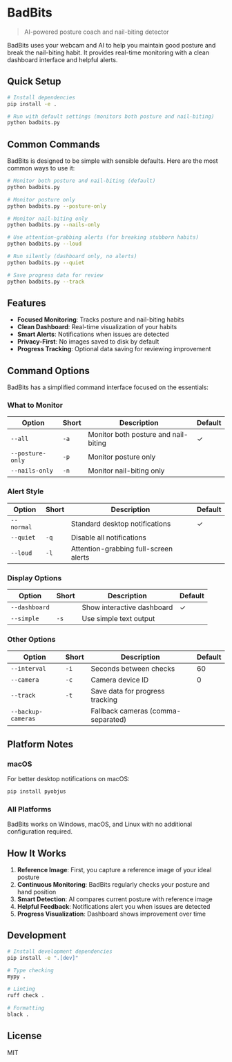 # BadBits

> AI-powered posture coach and nail-biting detector

BadBits uses your webcam and AI to help you maintain good posture and break the nail-biting habit. It provides real-time monitoring with a clean dashboard interface and helpful alerts.

## Quick Setup

```bash
# Install dependencies
pip install -e .

# Run with default settings (monitors both posture and nail-biting)
python badbits.py
```

## Common Commands

BadBits is designed to be simple with sensible defaults. Here are the most common ways to use it:

```bash
# Monitor both posture and nail-biting (default)
python badbits.py

# Monitor posture only
python badbits.py --posture-only

# Monitor nail-biting only
python badbits.py --nails-only

# Use attention-grabbing alerts (for breaking stubborn habits)
python badbits.py --loud

# Run silently (dashboard only, no alerts)
python badbits.py --quiet

# Save progress data for review
python badbits.py --track
```

## Features

- **Focused Monitoring**: Tracks posture and nail-biting habits
- **Clean Dashboard**: Real-time visualization of your habits
- **Smart Alerts**: Notifications when issues are detected
- **Privacy-First**: No images saved to disk by default
- **Progress Tracking**: Optional data saving for reviewing improvement

## Command Options

BadBits has a simplified command interface focused on the essentials:

### What to Monitor

| Option | Short | Description | Default |
|--------|-------|-------------|---------|
| `--all` | `-a` | Monitor both posture and nail-biting | ✓ |
| `--posture-only` | `-p` | Monitor posture only | |
| `--nails-only` | `-n` | Monitor nail-biting only | |

### Alert Style

| Option | Short | Description | Default |
|--------|-------|-------------|---------|
| `--normal` | | Standard desktop notifications | ✓ |
| `--quiet` | `-q` | Disable all notifications | |
| `--loud` | `-l` | Attention-grabbing full-screen alerts | |

### Display Options

| Option | Short | Description | Default |
|--------|-------|-------------|---------|
| `--dashboard` | | Show interactive dashboard | ✓ |
| `--simple` | `-s` | Use simple text output | |

### Other Options

| Option | Short | Description | Default |
|--------|-------|-------------|---------|
| `--interval` | `-i` | Seconds between checks | 60 |
| `--camera` | `-c` | Camera device ID | 0 |
| `--track` | `-t` | Save data for progress tracking | |
| `--backup-cameras` | | Fallback cameras (comma-separated) | |

## Platform Notes

### macOS
For better desktop notifications on macOS:
```bash
pip install pyobjus
```

### All Platforms
BadBits works on Windows, macOS, and Linux with no additional configuration required.

## How It Works

1. **Reference Image**: First, you capture a reference image of your ideal posture
2. **Continuous Monitoring**: BadBits regularly checks your posture and hand position
3. **Smart Detection**: AI compares current posture with reference image
4. **Helpful Feedback**: Notifications alert you when issues are detected
5. **Progress Visualization**: Dashboard shows improvement over time

## Development

```bash
# Install development dependencies
pip install -e ".[dev]"

# Type checking
mypy .

# Linting
ruff check .

# Formatting
black .
```

## License

MIT